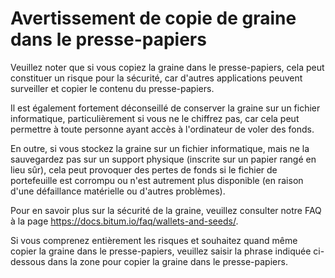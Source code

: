# Avertissement de copie de graine dans le presse-papiers

Veuillez noter que si vous copiez la graine dans le presse-papiers, cela peut constituer un risque pour la sécurité, car d'autres applications peuvent surveiller et copier le contenu du presse-papiers.

Il est également fortement déconseillé de conserver la graine sur un fichier informatique, particulièrement si vous ne le chiffrez pas, car cela peut permettre à toute personne ayant accès à l'ordinateur de voler des fonds.

En outre, si vous stockez la graine sur un fichier informatique, mais ne la sauvegardez pas sur un support physique (inscrite sur un papier rangé en lieu sûr), cela peut provoquer des pertes de fonds si le fichier de portefeuille est corrompu ou n'est autrement plus disponible (en raison d'une défaillance matérielle ou d'autres problèmes).

Pour en savoir plus sur la sécurité de la graine, veuillez consulter notre FAQ à la page https://docs.bitum.io/faq/wallets-and-seeds/.

Si vous comprenez entièrement les risques et souhaitez quand même copier la graine dans le presse-papiers, veuillez saisir la phrase indiquée ci-dessous dans la zone pour copier la graine dans le presse-papiers.
